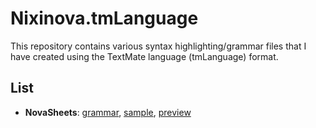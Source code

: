 # Nixinova.tmLanguage

This repository contains various syntax highlighting/grammar files that I have created using the TextMate language (tmLanguage) format.

## List

- **NovaSheets**: [grammar](/grammars/NovaSheets/syntaxes/novasheets.tmLanguage.yaml), [sample](/samples/novasheets.nvss), [preview](https://github-lightshow.herokuapp.com/?utf8=y&scope=from-url&grammar_url=https://github.com/NovaSheets/vscode/blob/main/syntaxes/novasheets.tmLanguage.json&code_source=from-url&code_url=https://github.com/Nixinova/tmLanguage/blob/main/samples/novasheets.nvss)

